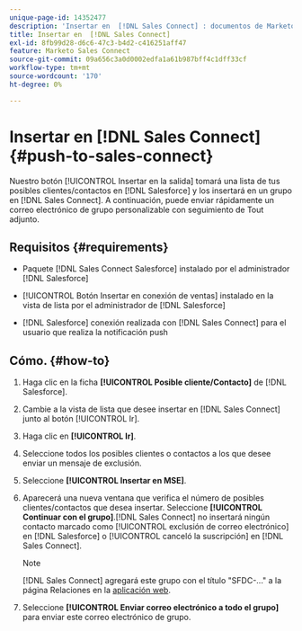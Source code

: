 ```yaml
---
unique-page-id: 14352477
description: 'Insertar en  [!DNL Sales Connect] : documentos de Marketo: documentación del producto'
title: Insertar en  [!DNL Sales Connect]
exl-id: 8fb99d28-d6c6-47c3-b4d2-c416251aff47
feature: Marketo Sales Connect
source-git-commit: 09a656c3a0d0002edfa1a61b987bff4c1dff33cf
workflow-type: tm+mt
source-wordcount: '170'
ht-degree: 0%

---
```


# Insertar en [!DNL Sales Connect] {#push-to-sales-connect}

Nuestro botón [!UICONTROL Insertar en la salida] tomará una lista de tus posibles clientes/contactos en [!DNL Salesforce] y los insertará en un grupo en [!DNL Sales Connect]. A continuación, puede enviar rápidamente un correo electrónico de grupo personalizable con seguimiento de Tout adjunto.

## Requisitos {#requirements}

* Paquete [!DNL Sales Connect Salesforce] instalado por el administrador [!DNL Salesforce]

* [!UICONTROL Botón Insertar en conexión de ventas] instalado en la vista de lista por el administrador de [!DNL Salesforce]

* [!DNL Salesforce] conexión realizada con [!DNL Sales Connect] para el usuario que realiza la notificación push

## Cómo. {#how-to}

1. Haga clic en la ficha **[!UICONTROL Posible cliente/Contacto]** de [!DNL Salesforce].
1. Cambie a la vista de lista que desee insertar en [!DNL Sales Connect] junto al botón [!UICONTROL Ir].
1. Haga clic en **[!UICONTROL Ir]**.
1. Seleccione todos los posibles clientes o contactos a los que desee enviar un mensaje de exclusión.
1. Seleccione **[!UICONTROL Insertar en MSE]**.
1. Aparecerá una nueva ventana que verifica el número de posibles clientes/contactos que desea insertar. Seleccione **[!UICONTROL Continuar con el grupo]**.[!DNL Sales Connect] no insertará ningún contacto marcado como [!UICONTROL exclusión de correo electrónico] en [!DNL Salesforce] o [!UICONTROL canceló la suscripción] en [!DNL Sales Connect].

   >[!NOTE]
   >
   >[!DNL Sales Connect] agregará este grupo con el título &quot;SFDC-...&quot; a la página Relaciones en la [aplicación web](https://toutapp.com/login).

1. Seleccione **[!UICONTROL Enviar correo electrónico a todo el grupo]** para enviar este correo electrónico de grupo.
